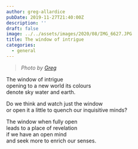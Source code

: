 ```yaml
---
author: greg-allardice
pubDate: 2019-11-27T21:40:00Z
description: ''
draft: false
image: ../../assets/images/2020/08/IMG_6627.JPG
title: The window of intrigue
categories:
  - general
---
```


> _Photo by [Greg](__GHOST_URL__/author/greg/)_

The window of intrigue  
opening to a new world its colours  
denote sky water and earth.

Do we think and watch just the window  
or open it a little to quench our inquisitive minds?

The window when fully open  
leads to a place of revelation  
if we have an open mind  
and seek more to enrich our senses.
